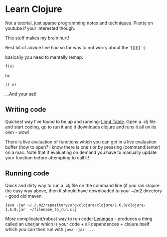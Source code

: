 # Learn Clojure
Not a tutorial, just sparse programming notes and techniques.  Plenty on youtube if your interested though.

This stuff makes my brain hurt!

Best bit of advice I've had so far was to not worry about the '((()))' :)

basically you need to mentally remap:

```
f(n)
```

to:

```
(f n)
```

...And your set!

## Writing code
Quickest way I've found to be up and running:  [Light Table](http://lighttable.com/).  Open a .clj file and start coding, go to run it and it downloads clojure and runs it all on its own - wow!

There is live evaluation of functions which you can get in a live evaluation buffer (how to open? I know there is one!) or by pressing (command)(enter) on a mac.  Note that if evaluating on demand you have to manually update your function before attempting to call it!

## Running code
Quick and dirty way to run a .clj file on the command line (if you ran clojure the easy way above, then it should have downloaded to your ~/m2 directory - good old maven.

```
java -jar ~/./.m2/repository/org/clojure/clojure/1.6.0/clojure-1.6.0.jar  ~/filename_to_run.clj
```

More complicated/robust way to run code: [Leningen](http://leiningen.org/) - produces a thing called an uberjar which is your code + all dependences + clojure itself which you can then run with `java -jar ...`.
